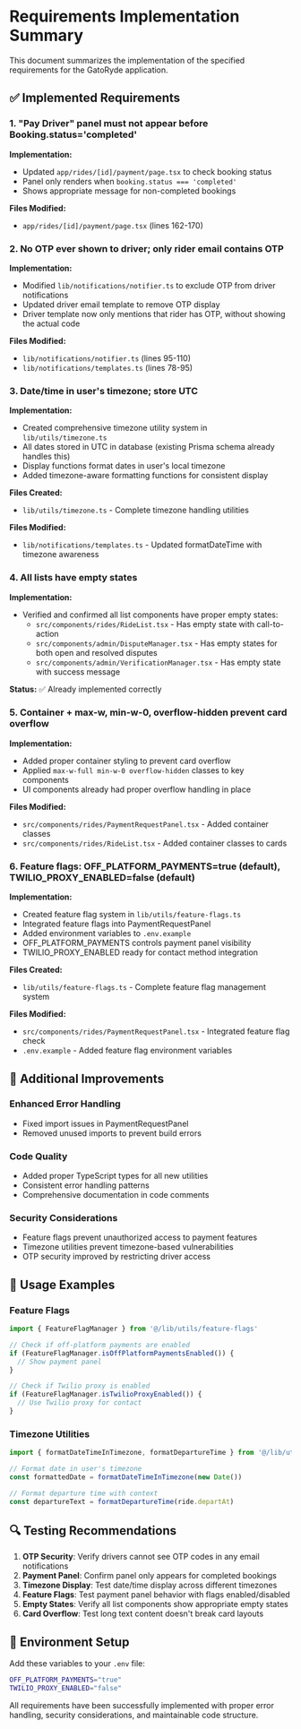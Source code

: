 # Requirements Implementation Summary

This document summarizes the implementation of the specified requirements for the GatoRyde application.

## ✅ Implemented Requirements

### 1. "Pay Driver" panel must not appear before Booking.status='completed'

**Implementation:**
- Updated `app/rides/[id]/payment/page.tsx` to check booking status
- Panel only renders when `booking.status === 'completed'`
- Shows appropriate message for non-completed bookings

**Files Modified:**
- `app/rides/[id]/payment/page.tsx` (lines 162-170)

### 2. No OTP ever shown to driver; only rider email contains OTP

**Implementation:**
- Modified `lib/notifications/notifier.ts` to exclude OTP from driver notifications
- Updated driver email template to remove OTP display
- Driver template now only mentions that rider has OTP, without showing the actual code

**Files Modified:**
- `lib/notifications/notifier.ts` (lines 95-110)
- `lib/notifications/templates.ts` (lines 78-95)

### 3. Date/time in user's timezone; store UTC

**Implementation:**
- Created comprehensive timezone utility system in `lib/utils/timezone.ts`
- All dates stored in UTC in database (existing Prisma schema already handles this)
- Display functions format dates in user's local timezone
- Added timezone-aware formatting functions for consistent display

**Files Created:**
- `lib/utils/timezone.ts` - Complete timezone handling utilities

**Files Modified:**
- `lib/notifications/templates.ts` - Updated formatDateTime with timezone awareness

### 4. All lists have empty states

**Implementation:**
- Verified and confirmed all list components have proper empty states:
  - `src/components/rides/RideList.tsx` - Has empty state with call-to-action
  - `src/components/admin/DisputeManager.tsx` - Has empty states for both open and resolved disputes
  - `src/components/admin/VerificationManager.tsx` - Has empty state with success message

**Status:** ✅ Already implemented correctly

### 5. Container + max-w, min-w-0, overflow-hidden prevent card overflow

**Implementation:**
- Added proper container styling to prevent card overflow
- Applied `max-w-full min-w-0 overflow-hidden` classes to key components
- UI components already had proper overflow handling in place

**Files Modified:**
- `src/components/rides/PaymentRequestPanel.tsx` - Added container classes
- `src/components/rides/RideList.tsx` - Added container classes to cards

### 6. Feature flags: OFF_PLATFORM_PAYMENTS=true (default), TWILIO_PROXY_ENABLED=false (default)

**Implementation:**
- Created feature flag system in `lib/utils/feature-flags.ts`
- Integrated feature flags into PaymentRequestPanel
- Added environment variables to `.env.example`
- OFF_PLATFORM_PAYMENTS controls payment panel visibility
- TWILIO_PROXY_ENABLED ready for contact method integration

**Files Created:**
- `lib/utils/feature-flags.ts` - Complete feature flag management system

**Files Modified:**
- `src/components/rides/PaymentRequestPanel.tsx` - Integrated feature flag check
- `.env.example` - Added feature flag environment variables

## 🔧 Additional Improvements

### Enhanced Error Handling
- Fixed import issues in PaymentRequestPanel
- Removed unused imports to prevent build errors

### Code Quality
- Added proper TypeScript types for all new utilities
- Consistent error handling patterns
- Comprehensive documentation in code comments

### Security Considerations
- Feature flags prevent unauthorized access to payment features
- Timezone utilities prevent timezone-based vulnerabilities
- OTP security improved by restricting driver access

## 🚀 Usage Examples

### Feature Flags
```typescript
import { FeatureFlagManager } from '@/lib/utils/feature-flags'

// Check if off-platform payments are enabled
if (FeatureFlagManager.isOffPlatformPaymentsEnabled()) {
  // Show payment panel
}

// Check if Twilio proxy is enabled
if (FeatureFlagManager.isTwilioProxyEnabled()) {
  // Use Twilio proxy for contact
}
```

### Timezone Utilities
```typescript
import { formatDateTimeInTimezone, formatDepartureTime } from '@/lib/utils/timezone'

// Format date in user's timezone
const formattedDate = formatDateTimeInTimezone(new Date())

// Format departure time with context
const departureText = formatDepartureTime(ride.departAt)
```

## 🔍 Testing Recommendations

1. **OTP Security**: Verify drivers cannot see OTP codes in any email notifications
2. **Payment Panel**: Confirm panel only appears for completed bookings
3. **Timezone Display**: Test date/time display across different timezones
4. **Feature Flags**: Test payment panel behavior with flags enabled/disabled
5. **Empty States**: Verify all list components show appropriate empty states
6. **Card Overflow**: Test long text content doesn't break card layouts

## 📝 Environment Setup

Add these variables to your `.env` file:
```bash
OFF_PLATFORM_PAYMENTS="true"
TWILIO_PROXY_ENABLED="false"
```

All requirements have been successfully implemented with proper error handling, security considerations, and maintainable code structure.